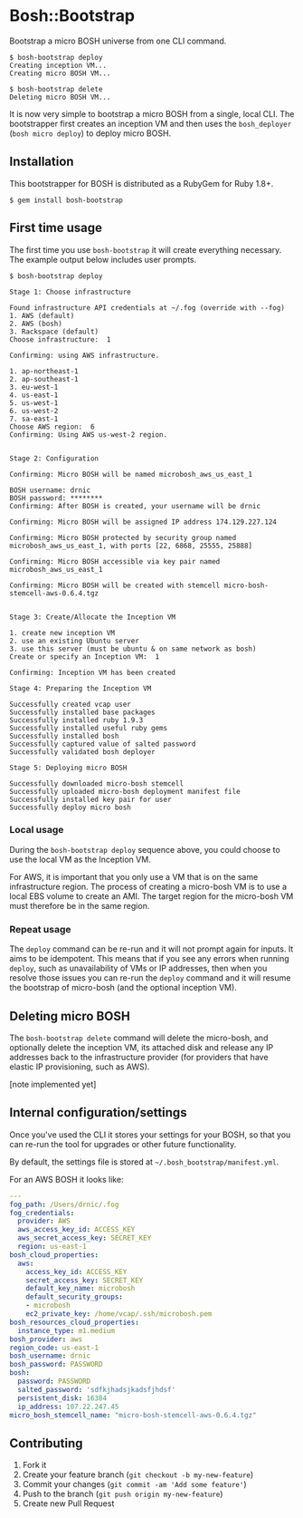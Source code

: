# Bosh::Bootstrap

Bootstrap a micro BOSH universe from one CLI command.

```
$ bosh-bootstrap deploy
Creating inception VM...
Creating micro BOSH VM...

$ bosh-bootstrap delete
Deleting micro BOSH VM...
```

It is now very simple to bootstrap a micro BOSH from a single, local CLI. The bootstrapper first creates an inception VM and then uses the `bosh_deployer` (`bosh micro deploy`) to deploy micro BOSH.

## Installation

This bootstrapper for BOSH is distributed as a RubyGem for Ruby 1.8+.

```
$ gem install bosh-bootstrap
```

## First time usage

The first time you use `bosh-bootstrap` it will create everything necessary. The example output below includes user prompts.

```
$ bosh-bootstrap deploy

Stage 1: Choose infrastructure

Found infrastructure API credentials at ~/.fog (override with --fog)
1. AWS (default)
2. AWS (bosh)
3. Rackspace (default)
Choose infrastructure:  1

Confirming: using AWS infrastructure.

1. ap-northeast-1
2. ap-southeast-1
3. eu-west-1
4. us-east-1
5. us-west-1
6. us-west-2
7. sa-east-1
Choose AWS region:  6
Confirming: Using AWS us-west-2 region.


Stage 2: Configuration

Confirming: Micro BOSH will be named microbosh_aws_us_east_1

BOSH username: drnic
BOSH password: ********
Confirming: After BOSH is created, your username will be drnic

Confirming: Micro BOSH will be assigned IP address 174.129.227.124

Confirming: Micro BOSH protected by security group named microbosh_aws_us_east_1, with ports [22, 6868, 25555, 25888]

Confirming: Micro BOSH accessible via key pair named microbosh_aws_us_east_1

Confirming: Micro BOSH will be created with stemcell micro-bosh-stemcell-aws-0.6.4.tgz


Stage 3: Create/Allocate the Inception VM

1. create new inception VM
2. use an existing Ubuntu server
3. use this server (must be ubuntu & on same network as bosh)
Create or specify an Inception VM:  1

Confirming: Inception VM has been created

Stage 4: Preparing the Inception VM

Successfully created vcap user
Successfully installed base packages
Successfully installed ruby 1.9.3
Successfully installed useful ruby gems
Successfully installed bosh
Successfully captured value of salted password
Successfully validated bosh deployer

Stage 5: Deploying micro BOSH

Successfully downloaded micro-bosh stemcell
Successfully uploaded micro-bosh deployment manifest file
Successfully installed key pair for user
Successfully deploy micro bosh
```

### Local usage

During the `bosh-bootstrap deploy` sequence above, you could choose to use the local VM as the Inception VM. 

For AWS, it is important that you only use a VM that is on the same infrastructure region. The process of creating a micro-bosh VM is to use a local
EBS volume to create an AMI. The target region for the micro-bosh VM must therefore be in the same region.

### Repeat usage

The `deploy` command can be re-run and it will not prompt again for inputs. It aims to be idempotent. This means that if you see any errors when running `deploy`, such as unavailability of VMs or IP addresses, then when you resolve those issues you can re-run the `deploy` command and it will resume the bootstrap of micro-bosh (and the optional inception VM).

## Deleting micro BOSH

The `bosh-bootstrap delete`  command will delete the micro-bosh, and optionally delete the inception VM, its attached disk and release any IP addresses back to the infrastructure provider (for providers that have elastic IP provisioning, such as AWS).

[note implemented yet]

## Internal configuration/settings

Once you've used the CLI it stores your settings for your BOSH, so that you can re-run the tool for upgrades or other future functionality.

By default, the settings file is stored at `~/.bosh_bootstrap/manifest.yml`.

For an AWS BOSH it looks like:

``` yaml
---
fog_path: /Users/drnic/.fog
fog_credentials:
  provider: AWS
  aws_access_key_id: ACCESS_KEY
  aws_secret_access_key: SECRET_KEY
  region: us-east-1
bosh_cloud_properties:
  aws:
    access_key_id: ACCESS_KEY
    secret_access_key: SECRET_KEY
    default_key_name: microbosh
    default_security_groups:
    - microbosh
    ec2_private_key: /home/vcap/.ssh/microbosh.pem
bosh_resources_cloud_properties:
  instance_type: m1.medium
bosh_provider: aws
region_code: us-east-1
bosh_username: drnic
bosh_password: PASSWORD
bosh:
  password: PASSWORD
  salted_password: 'sdfkjhadsjkadsfjhdsf'
  persistent_disk: 16384
  ip_address: 107.22.247.45
micro_bosh_stemcell_name: "micro-bosh-stemcell-aws-0.6.4.tgz"
```

## Contributing

1. Fork it
2. Create your feature branch (`git checkout -b my-new-feature`)
3. Commit your changes (`git commit -am 'Add some feature'`)
4. Push to the branch (`git push origin my-new-feature`)
5. Create new Pull Request
